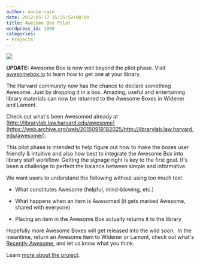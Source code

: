```yaml
---
author: annie-cain
date: 2012-05-17 15:35:52+00:00
title: Awesome Box Pilot
wordpress_id: 1099
categories:
- Projects
---
```


![](https://lil-blog-media.s3.amazonaws.com/2012/05/IMG_0176.jpg)

**UPDATE:** Awesome Box is now well beyond the pilot phase. Visit [awesomebox.io](http://awesomebox.io) to learn how to get one at your library.

The Harvard community now has the chance to declare something Awesome. Just by dropping it in a box. Amazing, useful and entertaining library materials can now be returned to the Awesome Boxes in Widener and Lamont.

Check out what's been Awesomed already at [http://librarylab.law.harvard.edu/awesome](https://web.archive.org/web/20150919182025/http://librarylab.law.harvard.edu/awesome/).

This pilot phase is intended to help figure out how to make the boxes user friendly & intuitive and also how best to integrate the Awesome Box into library staff workflow. Getting the signage right is key to the first goal. It's been a challenge to perfect the balance between simple and informative.

We want users to understand the following without using too much text.

  * What constitutes Awesome (helpful, mind-blowing, etc.)

  * What happens when an item is Awesomed (it gets marked Awesome, shared with everyone)

  * Placing an item in the Awesome Box actually returns it to the library


Hopefully more Awesome Boxes will get released into the wild soon.  In the meantime, return an Awesome item to Widener or Lamont, check out what's [Recently Awesome](https://web.archive.org/web/20150919182025/http://librarylab.law.harvard.edu/awesome/), and let us know what you think.

Learn [more about the project](http://osc.hul.harvard.edu/liblab/proj/awesome-box).
